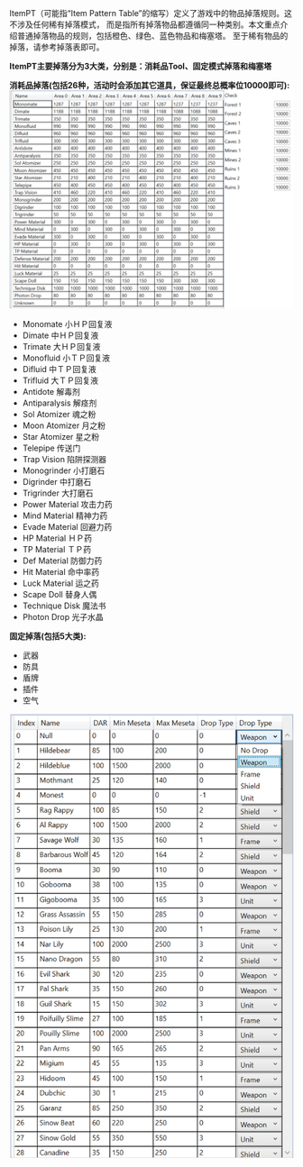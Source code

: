 ItemPT（可能指“Item Pattern Table”的缩写）定义了游戏中的物品掉落规则。这不涉及任何稀有掉落模式，
而是指所有掉落物品都遵循同一种类别。本文重点介绍普通掉落物品的规则，包括橙色、绿色、蓝色物品和梅塞塔。
至于稀有物品的掉落，请参考掉落表即可。

**ItemPT主要掉落分为3大类，分别是：消耗品Tool、固定模式掉落和梅塞塔**

**消耗品掉落(包括26种，活动时会添加其它道具，保证最终总概率位10000即可):**
![消耗品Tool](./static/img/tool.png)

* Monomate 小ＨＰ回复液
* Dimate 中ＨＰ回复液
* Trimate 大ＨＰ回复液
* Monofluid 小ＴＰ回复液
* Difluid 中ＴＰ回复液
* Trifluid 大ＴＰ回复液
* Antidote 解毒剂
* Antiparalysis 解痉剂
* Sol Atomizer 魂之粉
* Moon Atomizer 月之粉
* Star Atomizer 星之粉
* Telepipe 传送门
* Trap Vision 陷阱探测器
* Monogrinder 小打磨石
* Digrinder 中打磨石
* Trigrinder 大打磨石
* Power Material 攻击力药
* Mind Material 精神力药
* Evade Material 回避力药
* HP Material ＨＰ药
* TP Material ＴＰ药
* Def Material 防御力药
* Hit Material 命中率药
* Luck Material 运之药
* Scape Doll 替身人偶
* Technique Disk 魔法书
* Photon Drop 光子水晶



**固定掉落(包括5大类):**
* 武器
* 防具
* 盾牌
* 插件
* 空气

![固定模式掉落](./static/img/set.png)